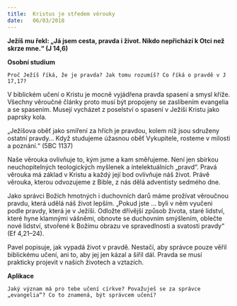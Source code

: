 ```yaml
---
title:  Kristus je středem věrouky
date:   06/03/2018
---
```


**Ježíš mu řekl: „Já jsem cesta, pravda i život. Nikdo nepřichází k Otci než skrze mne.“ (J 14,6)** 

**Osobní studium** 

`Proč Ježíš říká, že je pravda? Jak tomu rozumíš? Co říká o pravdě v J 17,17?` 

V biblickém učení o Kristu je mocně vyjádřena pravda spasení a smysl kříže. Všechny věroučné články proto musí být propojeny se zaslíbením evangelia a se spasením. Musejí vycházet z poselství o spasení v Ježíši Kristu jako paprsky kola. 

„Ježíšova oběť jako smíření za hřích je pravdou, kolem níž jsou sdruženy ostatní pravdy… Když studujeme úžasnou oběť Vykupitele, rosteme v milosti a poznání.“ (5BC 1137) 

Naše věrouka ovlivňuje to, kým jsme a kam směřujeme. Není jen sbírkou neuchopitelných teologických myšlenek a intelektuálních „pravd“. Pravá věrouka má základ v Kristu a každý její bod ovlivňuje náš život. Právě věrouka, kterou odvozujeme z Bible, z nás dělá adventisty sedmého dne. 

Jako správci Božích hmotných i duchovních darů máme prožívat věroučnou pravdu, která udělá náš život lepším. „Pokud jste … byli v něm vyučeni podle pravdy, která je v Ježíši. Odložte dřívější způsob života, staré lidství, které hyne klamnými vášněmi, obnovte se duchovním smýšlením, oblečte nové lidství, stvořené k Božímu obrazu ve spravedlnosti a svatosti pravdy“ (Ef 4,21–24). 

Pavel popisuje, jak vypadá život v pravdě. Nestačí, aby správce pouze věřil biblickému učení, ani to, aby jej jen kázal a šířil dál. Pravda se musí prakticky projevit v našich životech a vztazích. 

**Aplikace** 

`Jaký význam má pro tebe učení církve? Považuješ se za správce „evangelia“? Co to znamená, být správcem učení?`